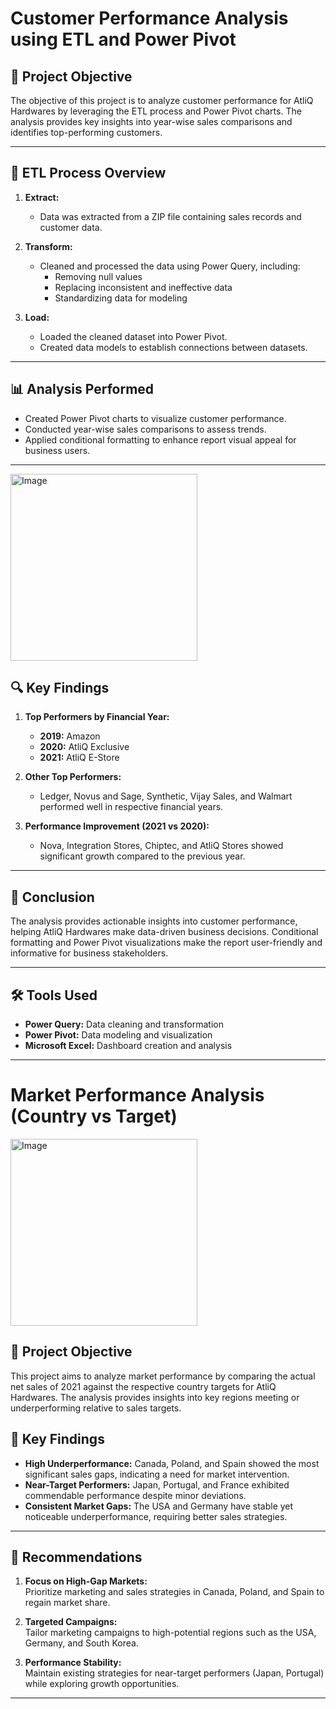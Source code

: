# Customer Performance Analysis using ETL and Power Pivot


## 📑 Project Objective
The objective of this project is to analyze customer performance for AtliQ Hardwares by leveraging the ETL process and Power Pivot charts. The analysis provides key insights into year-wise sales comparisons and identifies top-performing customers.

---

## 🔧 ETL Process Overview
1. **Extract:**  
   - Data was extracted from a ZIP file containing sales records and customer data.  

2. **Transform:**  
   - Cleaned and processed the data using Power Query, including:
     - Removing null values
     - Replacing inconsistent and ineffective data
     - Standardizing data for modeling  

3. **Load:**  
   - Loaded the cleaned dataset into Power Pivot.
   - Created data models to establish connections between datasets.

---

## 📊 Analysis Performed
- Created Power Pivot charts to visualize customer performance.
- Conducted year-wise sales comparisons to assess trends.
- Applied conditional formatting to enhance report visual appeal for business users.

---

<img width="299" alt="Image" src="https://github.com/user-attachments/assets/6d9a32af-4c72-4cd9-a915-10f0a85664db" />

## 🔍 Key Findings
1. **Top Performers by Financial Year:**  
   - **2019:** Amazon  
   - **2020:** AtliQ Exclusive  
   - **2021:** AtliQ E-Store  

2. **Other Top Performers:**  
   - Ledger, Novus and Sage, Synthetic, Vijay Sales, and Walmart performed well in respective financial years.

3. **Performance Improvement (2021 vs 2020):**  
   - Nova, Integration Stores, Chiptec, and AtliQ Stores showed significant growth compared to the previous year.

---

## 🎯 Conclusion
The analysis provides actionable insights into customer performance, helping AtliQ Hardwares make data-driven business decisions. Conditional formatting and Power Pivot visualizations make the report user-friendly and informative for business stakeholders.

---

## 🛠️ Tools Used
- **Power Query:** Data cleaning and transformation  
- **Power Pivot:** Data modeling and visualization  
- **Microsoft Excel:** Dashboard creation and analysis  

---

# Market Performance Analysis (Country vs Target)
<img width="299" alt="Image" src="https://github.com/user-attachments/assets/5e417e61-aade-48a4-9b95-ec1d7f8e83a1" />

## 📑 Project Objective
This project aims to analyze market performance by comparing the actual net sales of 2021
against the respective country targets for AtliQ Hardwares. The analysis provides insights into key regions meeting or underperforming relative to sales targets.

## 📝 Key Findings
- **High Underperformance:** Canada, Poland, and Spain showed the most significant sales gaps, indicating a need for market intervention.  
- **Near-Target Performers:** Japan, Portugal, and France exhibited commendable performance despite minor deviations.  
- **Consistent Market Gaps:** The USA and Germany have stable yet noticeable underperformance, requiring better sales strategies.  

---

## 🎯 Recommendations
1. **Focus on High-Gap Markets:**  
   Prioritize marketing and sales strategies in Canada, Poland, and Spain to regain market share.  

2. **Targeted Campaigns:**  
   Tailor marketing campaigns to high-potential regions such as the USA, Germany, and South Korea.  

3. **Performance Stability:**  
   Maintain existing strategies for near-target performers (Japan, Portugal) while exploring growth opportunities.

---



